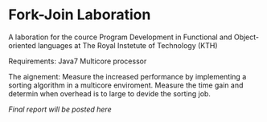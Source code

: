 # Fork-Join Laboration
A laboration for the cource Program Development in Functional and Object-oriented languages at The Royal Instetute of Technology (KTH)

Requirements: 
    Java7 
    Multicore processor
     
The aignement: 
     Measure the increased performance by implementing a sorting algorithm in a multicore enviroment. Measure the time gain and determin when overhead is to large to devide the sorting job.

*Final report will be posted here* 

